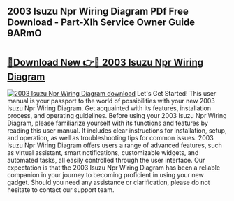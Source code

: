 ## 2003 Isuzu Npr Wiring Diagram PDf Free Download - Part-XIh Service Owner Guide 9ARmO

# <h2><a href="http://dfscqw.blite.top/?on=2003+Isuzu+Npr+Wiring+Diagram">🔗Download New 👉🔴 2003 Isuzu Npr Wiring Diagram</a></h2>

[![2003 Isuzu Npr Wiring Diagram download](https://i.imgur.com/lujVjoI.png)](http://dfscqw.blite.top/?on=2003+Isuzu+Npr+Wiring+Diagram)
Let's Get Started! This user manual is your passport to the world of possibilities with your new 2003 Isuzu Npr Wiring Diagram. Get acquainted with its features, installation process, and operating guidelines. Before using your 2003 Isuzu Npr Wiring Diagram, please familiarize yourself with its functions and features by reading this user manual. It includes clear instructions for installation, setup, and operation, as well as troubleshooting tips for common issues. 2003 Isuzu Npr Wiring Diagram offers users a range of advanced features, such as virtual assistant, smart notifications, customizable widgets, and automated tasks, all easily controlled through the user interface. Our expectation is that the 2003 Isuzu Npr Wiring Diagram has been a reliable companion in your journey to becoming proficient in using your new gadget. Should you need any assistance or clarification, please do not hesitate to contact our support team.
